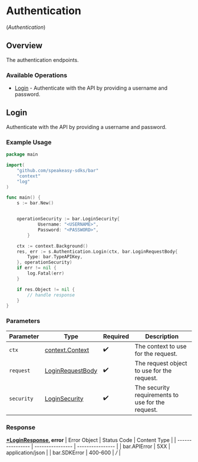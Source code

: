 # Authentication
(*Authentication*)

## Overview

The authentication endpoints.

### Available Operations

* [Login](#login) - Authenticate with the API by providing a username and password.

## Login

Authenticate with the API by providing a username and password.

### Example Usage

```go
package main

import(
	"github.com/speakeasy-sdks/bar"
	"context"
	"log"
)

func main() {
    s := bar.New()


    operationSecurity := bar.LoginSecurity{
            Username: "<USERNAME>",
            Password: "<PASSWORD>",
        }

    ctx := context.Background()
    res, err := s.Authentication.Login(ctx, bar.LoginRequestBody{
        Type: bar.TypeAPIKey,
    }, operationSecurity)
    if err != nil {
        log.Fatal(err)
    }

    if res.Object != nil {
        // handle response
    }
}
```

### Parameters

| Parameter                                             | Type                                                  | Required                                              | Description                                           |
| ----------------------------------------------------- | ----------------------------------------------------- | ----------------------------------------------------- | ----------------------------------------------------- |
| `ctx`                                                 | [context.Context](https://pkg.go.dev/context#Context) | :heavy_check_mark:                                    | The context to use for the request.                   |
| `request`                                             | [LoginRequestBody](../../loginrequestbody.md)         | :heavy_check_mark:                                    | The request object to use for the request.            |
| `security`                                            | [LoginSecurity](../../loginsecurity.md)               | :heavy_check_mark:                                    | The security requirements to use for the request.     |


### Response

**[*LoginResponse](../../loginresponse.md), error**
| Error Object     | Status Code      | Content Type     |
| ---------------- | ---------------- | ---------------- |
| bar.APIError     | 5XX              | application/json |
| bar.SDKError     | 400-600          | */*              |
